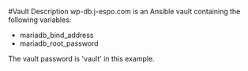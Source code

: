 #Vault Description
wp-db.j-espo.com is an Ansible vault containing the following variables:
 - mariadb_bind_address
 - mariadb_root_password

The vault password is 'vault' in this example.
